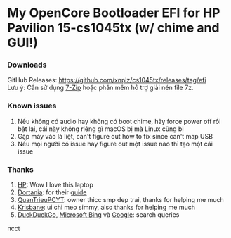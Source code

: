 # My OpenCore Bootloader EFI for HP Pavilion 15-cs1045tx (w/ chime and GUI!)

### Downloads
GitHub Releases: https://github.com/xnplz/cs1045tx/releases/tag/efi  
Lưu ý: Cần sử dụng [7-Zip](https://7zip.org) hoặc phần mềm hỗ trợ giải nén file 7z.

### Known issues  
1. Nếu không có audio hay không có boot chime, hãy force power off rồi bật lại, cái này không riêng gì macOS bị mà Linux cũng bị
2. Gập máy vào là liệt, can't figure out how to fix since can't map USB
3. Nếu mọi người có issue hay figure out một issue nào thì tạo một cái issue

### Thanks
1. [HP](https://www.hp.com/vn-vi/home.html): Wow I love this laptop
2. [Dortania](https://github.com/dortania): for their [guide](https://dortania.github.io/OpenCore-Install-Guide)
3. [QuanTrieuPCYT](https://github.com/quantrieupcyt): owner thicc smp dep trai, thanks for helping me much
4. [Krisbane](https://github.com/krisbane): ui chi meo simmy, also thanks for helping me much
5. [DuckDuckGo](https://duck.com), [Microsoft Bing](https://bing.com) và [Google](https://google.com.vn): search queries

ncct

